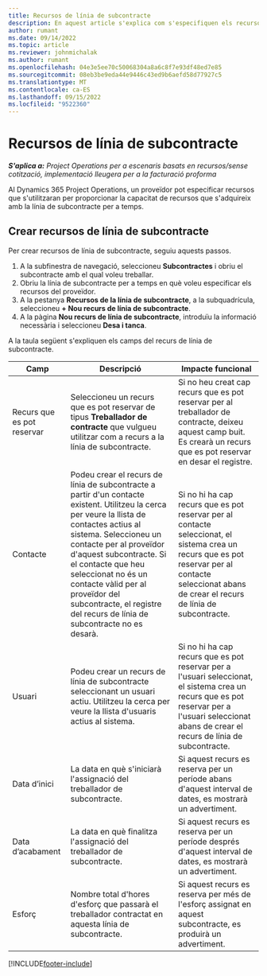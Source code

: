 ```yaml
---
title: Recursos de línia de subcontracte
description: En aquest article s'explica com s'especifiquen els recursos dedicats que proporciona el proveïdor per a una línia de subcontracte específica per a temps.
author: rumant
ms.date: 09/14/2022
ms.topic: article
ms.reviewer: johnmichalak
ms.author: rumant
ms.openlocfilehash: 04e3e5ee70c50068304a8a6c8f7e93df48ed7e85
ms.sourcegitcommit: 08eb3be9eda44e9446c43ed9b6aefd58d77927c5
ms.translationtype: MT
ms.contentlocale: ca-ES
ms.lasthandoff: 09/15/2022
ms.locfileid: "9522360"
---
```

# <a name="subcontract-line-resources"></a>Recursos de línia de subcontracte

_**S'aplica a:** Project Operations per a escenaris basats en recursos/sense cotització, implementació lleugera per a la facturació proforma_

Al Dynamics 365 Project Operations, un proveïdor pot especificar recursos que s'utilitzaran per proporcionar la capacitat de recursos que s'adquireix amb la línia de subcontracte per a temps.

## <a name="create-subcontract-line-resources"></a>Crear recursos de línia de subcontracte

Per crear recursos de línia de subcontracte, seguiu aquests passos.

1. A la subfinestra de navegació, seleccioneu **Subcontractes** i obriu el subcontracte amb el qual voleu treballar.
2. Obriu la línia de subcontracte per a temps en què voleu especificar els recursos del proveïdor.
3. A la pestanya **Recursos de la línia de subcontracte**, a la subquadrícula, seleccioneu **+ Nou recurs de línia de subcontracte**.
4. A la pàgina **Nou recurs de línia de subcontracte**, introduïu la informació necessària i seleccioneu **Desa i tanca**.

A la taula següent s'expliquen els camps del recurs de línia de subcontracte.

| Camp | Descripció | Impacte funcional |
| ----- | ----------- | ----------------- |
| Recurs que es pot reservar | Seleccioneu un recurs que es pot reservar de tipus **Treballador de contracte** que vulgueu utilitzar com a recurs a la línia de subcontracte.| Si no heu creat cap recurs que es pot reservar per al treballador de contracte, deixeu aquest camp buit. Es crearà un recurs que es pot reservar en desar el registre.  |
| Contacte | Podeu crear el recurs de línia de subcontracte a partir d'un contacte existent. Utilitzeu la cerca per veure la llista de contactes actius al sistema. Seleccioneu un contacte per al proveïdor d'aquest subcontracte. Si el contacte que heu seleccionat no és un contacte vàlid per al proveïdor del subcontracte, el registre del recurs de línia de subcontracte no es desarà.| Si no hi ha cap recurs que es pot reservar per al contacte seleccionat, el sistema crea un recurs que es pot reservar per al contacte seleccionat abans de crear el recurs de línia de subcontracte. |
| Usuari | Podeu crear un recurs de línia de subcontracte seleccionant un usuari actiu. Utilitzeu la cerca per veure la llista d'usuaris actius al sistema.| Si no hi ha cap recurs que es pot reservar per a l'usuari seleccionat, el sistema crea un recurs que es pot reservar per a l'usuari seleccionat abans de crear el recurs de línia de subcontracte. |
| Data d’inici | La data en què s'iniciarà l'assignació del treballador de subcontracte.| Si aquest recurs es reserva per un període abans d'aquest interval de dates, es mostrarà un advertiment. |
| Data d’acabament | La data en què finalitza l'assignació del treballador de subcontracte.| Si aquest recurs es reserva per un període després d'aquest interval de dates, es mostrarà un advertiment. |
| Esforç | Nombre total d'hores d'esforç que passarà el treballador contractat en aquesta línia de subcontracte.| Si aquest recurs es reserva per més de l'esforç assignat en aquest subcontracte, es produirà un advertiment. |


[!INCLUDE[footer-include](../../includes/footer-banner.md)]
